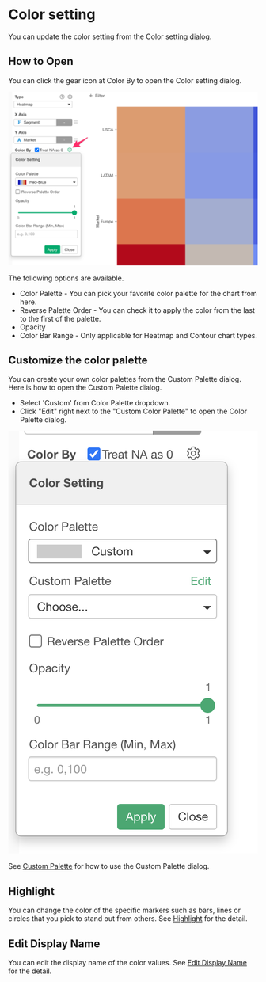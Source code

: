 # Color setting

You can update the color setting from the Color setting dialog.
## How to Open

You can click the gear icon at Color By to open the Color setting dialog.


![](images/color-1.png)


The following options are available.
* Color Palette - You can pick your favorite color palette for the chart from here.
* Reverse Palette Order - You can check it to apply the color from the last to the first of the palette.
* Opacity
* Color Bar Range - Only applicable for Heatmap and Contour chart types.

## Customize the color palette

You can create your own color palettes from the Custom Palette dialog. Here is how to open the Custom Palette dialog. 

* Select 'Custom' from Color Palette dropdown.
* Click "Edit" right next to the "Custom Color Palette" to open the Color Palette dialog. 

![](images/build_palette1.png)


See [Custom Palette](custom-palette.md) for how to use the Custom Palette dialog.



## Highlight 

You can change the color of the specific markers such as bars, lines or circles that you pick to stand out from others. See [Highlight](highlight.md) for the detail. 


## Edit Display Name 

You can edit the display name of the color values. See [Edit Display Name](edit-display-name.md) for the detail. 
